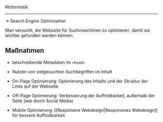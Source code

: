 #Informatik 
***

→ Search Engine Optimization

Man versucht, die Webseite für Suchmaschinen zu optimieren, damit sie leichter gefunden werden können.

## Maßnahmen

- beschreibende Metadaten im `<head>`
- Nutzen von vielgesuchten Suchbegriffen im Inhalt

- On-Page Optimierung: Optimierung des Inhalts und der Struktur der Links auf der Webseite
- Off-Page Optimierung: Verbesserung der Auffindbarkeit, außerhalb der Seite (wie durch Social Media)
- Mobile Optimierung: [[Responsive Webdesign|Responsives Webdesign]] für bessere Auffindbarkeit